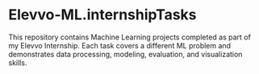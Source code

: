 # Elevvo-ML.internshipTasks
This repository contains Machine Learning projects completed as part of my Elevvo Internship. Each task covers a different ML problem and demonstrates data processing, modeling, evaluation, and visualization skills.
